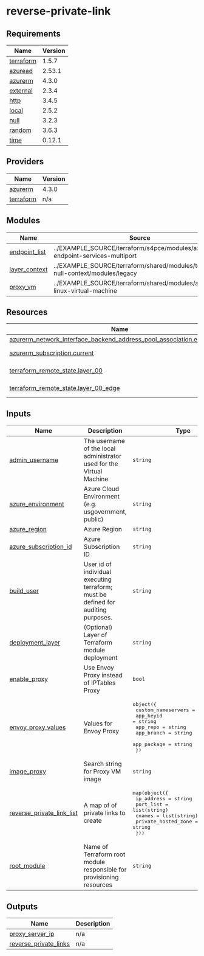 # reverse-private-link

<!-- BEGINNING OF PRE-COMMIT-TERRAFORM DOCS HOOK -->
## Requirements

| Name | Version |
|------|---------|
| <a name="requirement_terraform"></a> [terraform](#requirement\_terraform) | 1.5.7 |
| <a name="requirement_azuread"></a> [azuread](#requirement\_azuread) | 2.53.1 |
| <a name="requirement_azurerm"></a> [azurerm](#requirement\_azurerm) | 4.3.0 |
| <a name="requirement_external"></a> [external](#requirement\_external) | 2.3.4 |
| <a name="requirement_http"></a> [http](#requirement\_http) | 3.4.5 |
| <a name="requirement_local"></a> [local](#requirement\_local) | 2.5.2 |
| <a name="requirement_null"></a> [null](#requirement\_null) | 3.2.3 |
| <a name="requirement_random"></a> [random](#requirement\_random) | 3.6.3 |
| <a name="requirement_time"></a> [time](#requirement\_time) | 0.12.1 |

## Providers

| Name | Version |
|------|---------|
| <a name="provider_azurerm"></a> [azurerm](#provider\_azurerm) | 4.3.0 |
| <a name="provider_terraform"></a> [terraform](#provider\_terraform) | n/a |

## Modules

| Name | Source | Version |
|------|--------|---------|
| <a name="module_endpoint_list"></a> [endpoint\_list](#module\_endpoint\_list) | ../EXAMPLE_SOURCE/terraform/s4pce/modules/azure-endpoint-services-multiport | n/a |
| <a name="module_layer_context"></a> [layer\_context](#module\_layer\_context) | ../EXAMPLE_SOURCE/terraform/shared/modules/terraform-null-context/modules/legacy | n/a |
| <a name="module_proxy_vm"></a> [proxy\_vm](#module\_proxy\_vm) | ../EXAMPLE_SOURCE/terraform/shared/modules/azure-linux-virtual-machine | n/a |

## Resources

| Name | Type |
|------|------|
| [azurerm_network_interface_backend_address_pool_association.endpoint_list](https://registry.terraform.io/providers/hashicorp/azurerm/4.3.0/docs/resources/network_interface_backend_address_pool_association) | resource |
| [azurerm_subscription.current](https://registry.terraform.io/providers/hashicorp/azurerm/4.3.0/docs/data-sources/subscription) | data source |
| [terraform_remote_state.layer_00](https://registry.terraform.io/providers/hashicorp/terraform/latest/docs/data-sources/remote_state) | data source |
| [terraform_remote_state.layer_00_edge](https://registry.terraform.io/providers/hashicorp/terraform/latest/docs/data-sources/remote_state) | data source |

## Inputs

| Name | Description | Type | Default | Required |
|------|-------------|------|---------|:--------:|
| <a name="input_admin_username"></a> [admin\_username](#input\_admin\_username) | The username of the local administrator used for the Virtual Machine | `string` | `"cloud-user"` | no |
| <a name="input_azure_environment"></a> [azure\_environment](#input\_azure\_environment) | Azure Cloud Environment (e.g. usgovernment, public) | `string` | n/a | yes |
| <a name="input_azure_region"></a> [azure\_region](#input\_azure\_region) | Azure Region | `string` | n/a | yes |
| <a name="input_azure_subscription_id"></a> [azure\_subscription\_id](#input\_azure\_subscription\_id) | Azure Subscription ID | `string` | n/a | yes |
| <a name="input_build_user"></a> [build\_user](#input\_build\_user) | User id of individual executing terraform; must be defined for auditing purposes. | `string` | n/a | yes |
| <a name="input_deployment_layer"></a> [deployment\_layer](#input\_deployment\_layer) | (Optional) Layer of Terraform module deployment | `string` | `null` | no |
| <a name="input_enable_proxy"></a> [enable\_proxy](#input\_enable\_proxy) | Use Envoy Proxy instead of IPTables Proxy | `bool` | `false` | no |
| <a name="input_envoy_proxy_values"></a> [envoy\_proxy\_values](#input\_envoy\_proxy\_values) | Values for Envoy Proxy | <pre>object({<br/>    custom_nameservers = list(string)<br/>    app_keyid          = string<br/>    app_repo           = string<br/>    app_branch         = string<br/>    app_package        = string<br/>  })</pre> | n/a | yes |
| <a name="input_image_proxy"></a> [image\_proxy](#input\_image\_proxy) | Search string for Proxy VM image | `string` | n/a | yes |
| <a name="input_reverse_private_link_list"></a> [reverse\_private\_link\_list](#input\_reverse\_private\_link\_list) | A map of of private links to create | <pre>map(object({<br/>    ip_address          = string<br/>    port_list           = list(string)<br/>    cnames              = list(string)<br/>    private_hosted_zone = string<br/>  }))</pre> | `null` | no |
| <a name="input_root_module"></a> [root\_module](#input\_root\_module) | Name of Terraform root module responsible for provisioning resources | `string` | n/a | yes |

## Outputs

| Name | Description |
|------|-------------|
| <a name="output_proxy_server_ip"></a> [proxy\_server\_ip](#output\_proxy\_server\_ip) | n/a |
| <a name="output_reverse_private_links"></a> [reverse\_private\_links](#output\_reverse\_private\_links) | n/a |
<!-- END OF PRE-COMMIT-TERRAFORM DOCS HOOK -->
